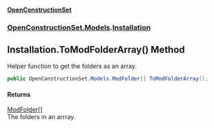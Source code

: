 #### [OpenConstructionSet](index.md 'index')
### [OpenConstructionSet.Models](index.md#OpenConstructionSet_Models 'OpenConstructionSet.Models').[Installation](d9dvAYmZXntxn1p8iGWqPw.md 'OpenConstructionSet.Models.Installation')
## Installation.ToModFolderArray() Method
Helper function to get the folders as an array.  
```csharp
public OpenConstructionSet.Models.ModFolder[] ToModFolderArray();
```
#### Returns
[ModFolder](0h0FW6YI9iSflrhSD7PySw.md 'OpenConstructionSet.Models.ModFolder')[[]](https://docs.microsoft.com/en-us/dotnet/api/System.Array 'System.Array')  
The folders in an arrray.
